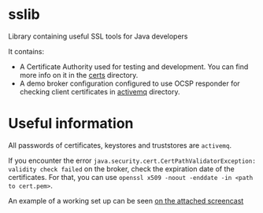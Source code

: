 # sslib

Library containing useful SSL tools for Java developers

It contains:

* A Certificate Authority used for testing and development. You can find more info on it in the [certs](certs/) directory.
* A demo broker configuration configured to use OCSP responder for checking client certificates in [activemq](activemq/) directory.

# Useful information
All passwords of certificates, keystores and truststores are `activemq`.

If you encounter the error `java.security.cert.CertPathValidatorException: validity check failed` on the broker, check the expiration date of the certificates. For that, you can use `openssl x509 -noout -enddate -in <path to cert.pem>`.

An example of a working set up can be seen [on the attached screencast](screencast.webm)
